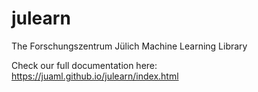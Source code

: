 # julearn

The Forschungszentrum Jülich Machine Learning Library

Check our full documentation here: https://juaml.github.io/julearn/index.html
